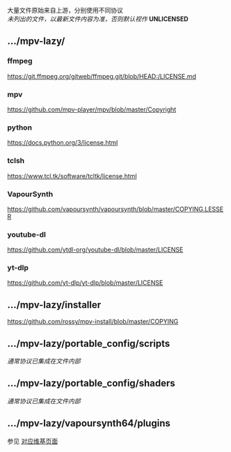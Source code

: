大量文件原始来自上游，分别使用不同协议  
_未列出的文件，以最新文件内容为准，否则默认视作_ **UNLICENSED**



## .../mpv-lazy/

### ffmpeg
https://git.ffmpeg.org/gitweb/ffmpeg.git/blob/HEAD:/LICENSE.md

### mpv
https://github.com/mpv-player/mpv/blob/master/Copyright

### python
https://docs.python.org/3/license.html

### tclsh
https://www.tcl.tk/software/tcltk/license.html

### VapourSynth
https://github.com/vapoursynth/vapoursynth/blob/master/COPYING.LESSER

### youtube-dl
https://github.com/ytdl-org/youtube-dl/blob/master/LICENSE

### yt-dlp
https://github.com/yt-dlp/yt-dlp/blob/master/LICENSE


## .../mpv-lazy/installer
https://github.com/rossy/mpv-install/blob/master/COPYING


## .../mpv-lazy/portable_config/scripts

_通常协议已集成在文件内部_


## .../mpv-lazy/portable_config/shaders

_通常协议已集成在文件内部_


## .../mpv-lazy/vapoursynth64/plugins

参见 [对应维基页面](https://github.com/hooke007/MPV_lazy/wiki/2_%E8%AE%BE%E7%BD%AE%E6%96%87%E4%BB%B6%E5%A4%B9%EF%BC%88%E4%BE%BF%E6%90%BA%E5%BC%8F%EF%BC%89#vs%E8%84%9A%E6%9C%AC%E8%B7%AF%E5%BE%84-)
